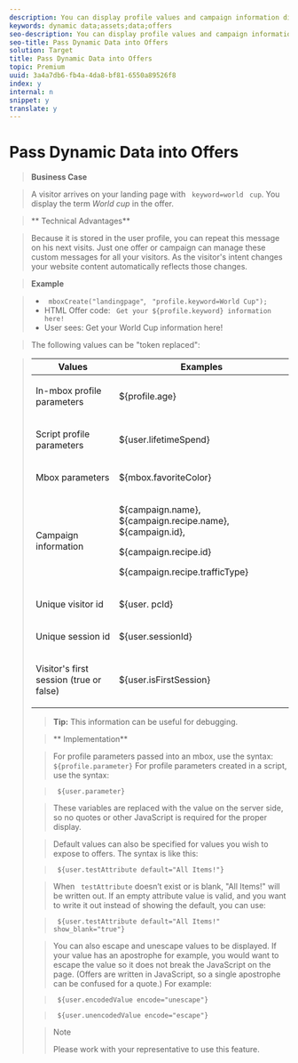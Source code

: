 ```yaml
---
description: You can display profile values and campaign information directly in an HTML or Flash Offer.
keywords: dynamic data;assets;data;offers
seo-description: You can display profile values and campaign information directly in an HTML or Flash Offer.
seo-title: Pass Dynamic Data into Offers
solution: Target
title: Pass Dynamic Data into Offers
topic: Premium
uuid: 3a4a7db6-fb4a-4da8-bf81-6550a89526f8
index: y
internal: n
snippet: y
translate: y
---
```


# Pass Dynamic Data into Offers


>**Business Case** 

>A visitor arrives on your landing page with ` keyword=world` ` cup`. You display the term *World cup* in the offer. 

>** Technical Advantages** 

>Because it is stored in the user profile, you can repeat this message on his next visits. Just one offer or campaign can manage these custom messages for all your visitors. As the visitor's intent changes your website content automatically reflects those changes. 

>**Example** 

>
>* ` mboxCreate("landingpage"`, ` "profile.keyword=World Cup");`
>* HTML Offer code: ` Get your ${profile.keyword} information here!`
>* User sees: Get your World Cup information here!


>The following values can be "token replaced": 



><table id="table_392FA513A3494227A00DCB2B464FFE95"> 
 <thead> 
  <tr> 
   <th colname="col1" class="entry"> Values </th> 
   <th colname="col2" class="entry"> Examples </th> 
  </tr> 
 </thead>
 <tbody> 
  <tr> 
   <td colname="col1"> <p>In-mbox profile parameters </p> </td> 
   <td colname="col2"> <p> <span class="codeph"> ${profile.age} </span> </p> </td> 
  </tr> 
  <tr> 
   <td colname="col1"> <p>Script profile parameters </p> </td> 
   <td colname="col2"> <p> <span class="codeph"> ${user.lifetimeSpend} </span> </p> </td> 
  </tr> 
  <tr> 
   <td colname="col1"> <p>Mbox parameters </p> </td> 
   <td colname="col2"> <p> <span class="codeph"> ${mbox.favoriteColor} </span> </p> </td> 
  </tr> 
  <tr> 
   <td colname="col1"> <p>Campaign information </p> </td> 
   <td colname="col2"> <p> <span class="codeph"> ${campaign.name}, ${campaign.recipe.name}, ${campaign.id}, </span> </p> <p> <span class="codeph"> ${campaign.recipe.id} </span> </p> <p> <span class="codeph"> ${campaign.recipe.trafficType} </span> </p> </td> 
  </tr> 
  <tr> 
   <td colname="col1"> <p>Unique visitor id </p> </td> 
   <td colname="col2"> <p> <span class="codeph"> ${user. pcId} </span> </p> </td> 
  </tr> 
  <tr> 
   <td colname="col1"> <p>Unique session id </p> </td> 
   <td colname="col2"> <p> <span class="codeph"> ${user.sessionId} </span> </p> </td> 
  </tr> 
  <tr> 
   <td colname="col1"> <p>Visitor's first session (true or false) </p> </td> 
   <td colname="col2"> <p> <span class="codeph"> ${user.isFirstSession} </span> </p> </td> 
  </tr> 
 </tbody> 
</table>

>**Tip:** This information can be useful for debugging. 

>** Implementation** 

>For profile parameters passed into an mbox, use the syntax: ` ${profile.parameter}` For profile parameters created in a script, use the syntax: 

>` ${user.parameter}` 

>These variables are replaced with the value on the server side, so no quotes or other JavaScript is required for the proper display. 

>Default values can also be specified for values you wish to expose to offers. The syntax is like this: 

>` ${user.testAttribute default="All Items!"}` 

>When ` testAttribute` doesn’t exist or is blank, "All Items!" will be written out. If an empty attribute value is valid, and you want to write it out instead of showing the default, you can use: 

>` ${user.testAttribute default="All Items!" show_blank="true"}` 

>You can also escape and unescape values to be displayed. If your value has an apostrophe for example, you would want to escape the value so it does not break the JavaScript on the page. (Offers are written in JavaScript, so a single apostrophe can be confused for a quote.) For example: 

>` ${user.encodedValue encode="unescape"}` 

>` ${user.unencodedValue encode="escape"}` 


>>[!NOTE]
>>
>>Please work with your representative to use this feature.
>

